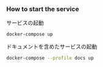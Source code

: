 ### How to start the service

サービスの起動
```bash
docker-compose up
```

ドキュメントを含めたサービスの起動
```bash
docker-compose --profile docs up
```